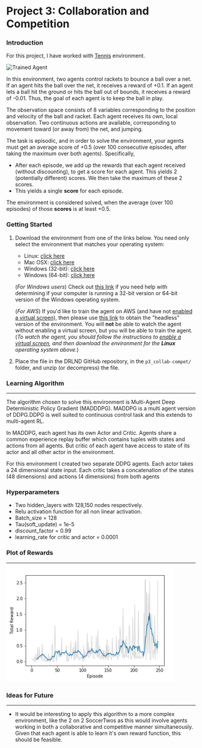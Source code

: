 [//]: # (Image References)

[image1]: https://github.com/unnat5/deep-reinforcement-learning/blob/master/p3_collab-compet/tennis.gif "Trained Agent"
[image2]: https://github.com/unnat5/deep-reinforcement-learning/blob/master/p3_collab-compet/reward_plot.png?raw=true "Reward Plot"


# Project 3: Collaboration and Competition

### Introduction

For this project, I have worked with [Tennis](https://github.com/Unity-Technologies/ml-agents/blob/master/docs/Learning-Environment-Examples.md#tennis) environment.

![Trained Agent][image1]

In this environment, two agents control rackets to bounce a ball over a net. If an agent hits the ball over the net, it receives a reward of +0.1.  If an agent lets a ball hit the ground or hits the ball out of bounds, it receives a reward of -0.01.  Thus, the goal of each agent is to keep the ball in play.

The observation space consists of 8 variables corresponding to the position and velocity of the ball and racket. Each agent receives its own, local observation.  Two continuous actions are available, corresponding to movement toward (or away from) the net, and jumping. 

The task is episodic, and in order to solve the environment, your agents must get an average score of +0.5 (over 100 consecutive episodes, after taking the maximum over both agents). Specifically,

- After each episode, we add up the rewards that each agent received (without discounting), to get a score for each agent. This yields 2 (potentially different) scores. We then take the maximum of these 2 scores.
- This yields a single **score** for each episode.

The environment is considered solved, when the average (over 100 episodes) of those **scores** is at least +0.5.

### Getting Started

1. Download the environment from one of the links below.  You need only select the environment that matches your operating system:
    - Linux: [click here](https://s3-us-west-1.amazonaws.com/udacity-drlnd/P3/Tennis/Tennis_Linux.zip)
    - Mac OSX: [click here](https://s3-us-west-1.amazonaws.com/udacity-drlnd/P3/Tennis/Tennis.app.zip)
    - Windows (32-bit): [click here](https://s3-us-west-1.amazonaws.com/udacity-drlnd/P3/Tennis/Tennis_Windows_x86.zip)
    - Windows (64-bit): [click here](https://s3-us-west-1.amazonaws.com/udacity-drlnd/P3/Tennis/Tennis_Windows_x86_64.zip)
    
    (_For Windows users_) Check out [this link](https://support.microsoft.com/en-us/help/827218/how-to-determine-whether-a-computer-is-running-a-32-bit-version-or-64) if you need help with determining if your computer is running a 32-bit version or 64-bit version of the Windows operating system.

    (_For AWS_) If you'd like to train the agent on AWS (and have not [enabled a virtual screen](https://github.com/Unity-Technologies/ml-agents/blob/master/docs/Training-on-Amazon-Web-Service.md)), then please use [this link](https://s3-us-west-1.amazonaws.com/udacity-drlnd/P3/Tennis/Tennis_Linux_NoVis.zip) to obtain the "headless" version of the environment.  You will **not** be able to watch the agent without enabling a virtual screen, but you will be able to train the agent.  (_To watch the agent, you should follow the instructions to [enable a virtual screen](https://github.com/Unity-Technologies/ml-agents/blob/master/docs/Training-on-Amazon-Web-Service.md), and then download the environment for the **Linux** operating system above._)

2. Place the file in the DRLND GitHub repository, in the `p3_collab-compet/` folder, and unzip (or decompress) the file. 

### Learning Algorithm
---

The algorithm chosen to solve this environment is Multi-Agent Deep Deterministic Policy Gradient (MADDDPG). MADDPG is a multi agent version of DDPG.DDPG is well suited to continuous control task and this extends to multi-agent RL.

In MADDPG, each agent has its own Actor and Critic. Agents share a common experience replay buffer which contains tuples with states and actions from all agents. But critic of each agent have access to state of its actor and all other actor in the environment.

For this environment I created two separate DDPG agents. Each actor takes a 24 dimensional state input. Each critic takes a concatenation of the states (48 dimensions) and actions (4 dimensions) from both agents

### Hyperparameters 
* Two hidden_layers with 128,150 nodes respectively.
* Relu activation function for all non linear activation.
* Batch_size = 128
* Tau(soft_update) = 1e-5
* discount_factor = 0.99
* learning_rate for critic and actor = 0.0001

### Plot of Rewards
---

![Reward Plot][image2]

### Ideas for Future
---
* It would be interesting to apply this algorithm to a more complex environment, like the 2 on 2 SoccerTwos as this would involve agents working in both a collaborative and competitive manner simultaneously. Given that each agent is able to learn it's own reward function, this should be feasible.

